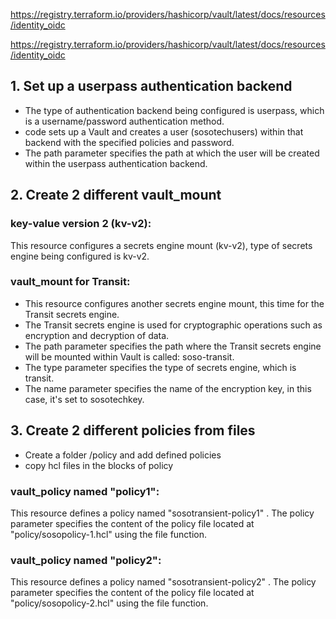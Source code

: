 https://registry.terraform.io/providers/hashicorp/vault/latest/docs/resources/identity_oidc

https://registry.terraform.io/providers/hashicorp/vault/latest/docs/resources/identity_oidc

## 1. Set up a userpass authentication backend
- The type of authentication backend being configured is userpass, which is a username/password authentication method.
- code sets up a Vault and creates a user (sosotechusers) within that backend with the specified policies and password.
- The path parameter specifies the path at which the user will be created within the userpass authentication backend.

## 2. Create 2 different vault_mount 
### key-value version 2 (kv-v2):
This resource configures a secrets engine mount  (kv-v2), type of secrets engine being configured is kv-v2.
### vault_mount for Transit:
- This resource configures another secrets engine mount, this time for the Transit secrets engine.
- The Transit secrets engine is used for cryptographic operations such as encryption and decryption of data.
- The path parameter specifies the path where the Transit secrets engine will be mounted within Vault is called: soso-transit.
- The type parameter specifies the type of secrets engine, which is transit.
- The name parameter specifies the name of the encryption key, in this case, it's set to sosotechkey.

## 3. Create 2 different policies from files
- Create a folder /policy and add defined policies
- copy hcl files in the blocks of policy 
### vault_policy named "policy1":
This resource defines a policy named "sosotransient-policy1" .
The policy parameter specifies the content of the policy file located at "policy/sosopolicy-1.hcl" using the file function.
### vault_policy named "policy2":
This resource defines a policy named "sosotransient-policy2" .
The policy parameter specifies the content of the policy file located at "policy/sosopolicy-2.hcl" using the file function.






